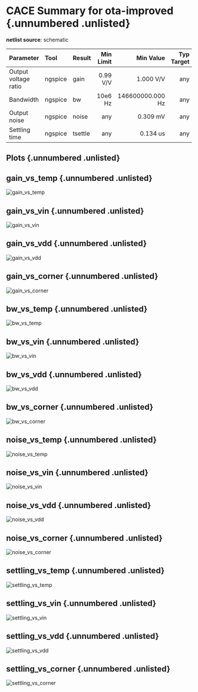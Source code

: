
# CACE Summary for ota-improved {.unnumbered .unlisted}

**netlist source**: schematic

|      Parameter       |         Tool         |     Result      | Min Limit  |  Min Value   | Typ Target |  Typ Value   | Max Limit  |  Max Value   |  Status  |
| :------------------- | :------------------- | :-------------- | ---------: | -----------: | ---------: | -----------: | ---------: | -----------: | :------: |
| Output voltage ratio | ngspice              | gain                 |        0.99 V/V |  1.000 V/V |          any |  1.002 V/V |     1.01 V/V |  1.006 V/V |   Pass ✅    |
| Bandwidth            | ngspice              | bw                   |         10e6 Hz | 146600000.000 Hz |          any | 206653000.000 Hz |          any | 254164000.000 Hz |   Pass ✅    |
| Output noise         | ngspice              | noise                |             any |   0.309 mV |          any |   0.391 mV |       0.6 mV |   0.530 mV |   Pass ✅    |
| Settling time        | ngspice              | tsettle              |             any |   0.134 us |          any |   0.141 us |         1 us |   0.151 us |   Pass ✅    |


## Plots {.unnumbered .unlisted}

## gain_vs_temp {.unnumbered .unlisted}

![gain_vs_temp](./cace/_docs/ota-improved/schematic/gain_vs_temp.png)

## gain_vs_vin {.unnumbered .unlisted}

![gain_vs_vin](./cace/_docs/ota-improved/schematic/gain_vs_vin.png)

## gain_vs_vdd {.unnumbered .unlisted}

![gain_vs_vdd](./cace/_docs/ota-improved/schematic/gain_vs_vdd.png)

## gain_vs_corner {.unnumbered .unlisted}

![gain_vs_corner](./cace/_docs/ota-improved/schematic/gain_vs_corner.png)

## bw_vs_temp {.unnumbered .unlisted}

![bw_vs_temp](./cace/_docs/ota-improved/schematic/bw_vs_temp.png)

## bw_vs_vin {.unnumbered .unlisted}

![bw_vs_vin](./cace/_docs/ota-improved/schematic/bw_vs_vin.png)

## bw_vs_vdd {.unnumbered .unlisted}

![bw_vs_vdd](./cace/_docs/ota-improved/schematic/bw_vs_vdd.png)

## bw_vs_corner {.unnumbered .unlisted}

![bw_vs_corner](./cace/_docs/ota-improved/schematic/bw_vs_corner.png)

## noise_vs_temp {.unnumbered .unlisted}

![noise_vs_temp](./cace/_docs/ota-improved/schematic/noise_vs_temp.png)

## noise_vs_vin {.unnumbered .unlisted}

![noise_vs_vin](./cace/_docs/ota-improved/schematic/noise_vs_vin.png)

## noise_vs_vdd {.unnumbered .unlisted}

![noise_vs_vdd](./cace/_docs/ota-improved/schematic/noise_vs_vdd.png)

## noise_vs_corner {.unnumbered .unlisted}

![noise_vs_corner](./cace/_docs/ota-improved/schematic/noise_vs_corner.png)

## settling_vs_temp {.unnumbered .unlisted}

![settling_vs_temp](./cace/_docs/ota-improved/schematic/settling_vs_temp.png)

## settling_vs_vin {.unnumbered .unlisted}

![settling_vs_vin](./cace/_docs/ota-improved/schematic/settling_vs_vin.png)

## settling_vs_vdd {.unnumbered .unlisted}

![settling_vs_vdd](./cace/_docs/ota-improved/schematic/settling_vs_vdd.png)

## settling_vs_corner {.unnumbered .unlisted}

![settling_vs_corner](./cace/_docs/ota-improved/schematic/settling_vs_corner.png)
